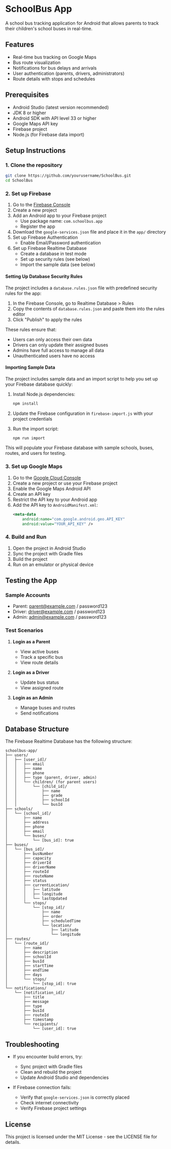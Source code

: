 # SchoolBus App

A school bus tracking application for Android that allows parents to track their children's school buses in real-time.

## Features

- Real-time bus tracking on Google Maps
- Bus route visualization
- Notifications for bus delays and arrivals
- User authentication (parents, drivers, administrators)
- Route details with stops and schedules

## Prerequisites

- Android Studio (latest version recommended)
- JDK 8 or higher
- Android SDK with API level 33 or higher
- Google Maps API key
- Firebase project
- Node.js (for Firebase data import)

## Setup Instructions

### 1. Clone the repository

```bash
git clone https://github.com/yourusername/SchoolBus.git
cd SchoolBus
```

### 2. Set up Firebase

1. Go to the [Firebase Console](https://console.firebase.google.com/)
2. Create a new project
3. Add an Android app to your Firebase project
   - Use package name: `com.schoolbus.app`
   - Register the app
4. Download the `google-services.json` file and place it in the `app/` directory
5. Set up Firebase Authentication
   - Enable Email/Password authentication
6. Set up Firebase Realtime Database
   - Create a database in test mode
   - Set up security rules (see below)
   - Import the sample data (see below)

#### Setting Up Database Security Rules

The project includes a `database.rules.json` file with predefined security rules for the app:

1. In the Firebase Console, go to Realtime Database > Rules
2. Copy the contents of `database.rules.json` and paste them into the rules editor
3. Click "Publish" to apply the rules

These rules ensure that:
- Users can only access their own data
- Drivers can only update their assigned buses
- Admins have full access to manage all data
- Unauthenticated users have no access

#### Importing Sample Data

The project includes sample data and an import script to help you set up your Firebase database quickly:

1. Install Node.js dependencies:
   ```bash
   npm install
   ```

2. Update the Firebase configuration in `firebase-import.js` with your project credentials

3. Run the import script:
   ```bash
   npm run import
   ```

This will populate your Firebase database with sample schools, buses, routes, and users for testing.

### 3. Set up Google Maps

1. Go to the [Google Cloud Console](https://console.cloud.google.com/)
2. Create a new project or use your Firebase project
3. Enable the Google Maps Android API
4. Create an API key
5. Restrict the API key to your Android app
6. Add the API key to `AndroidManifest.xml`:
   ```xml
   <meta-data
       android:name="com.google.android.geo.API_KEY"
       android:value="YOUR_API_KEY" />
   ```

### 4. Build and Run

1. Open the project in Android Studio
2. Sync the project with Gradle files
3. Build the project
4. Run on an emulator or physical device

## Testing the App

### Sample Accounts

- Parent: parent@example.com / password123
- Driver: driver@example.com / password123
- Admin: admin@example.com / password123

### Test Scenarios

1. **Login as a Parent**
   - View active buses
   - Track a specific bus
   - View route details

2. **Login as a Driver**
   - Update bus status
   - View assigned route

3. **Login as an Admin**
   - Manage buses and routes
   - Send notifications

## Database Structure

The Firebase Realtime Database has the following structure:

```
schoolbus-app/
├── users/
│   ├── [user_id]/
│   │   ├── email
│   │   ├── name
│   │   ├── phone
│   │   ├── type (parent, driver, admin)
│   │   └── children/ (for parent users)
│   │       └── [child_id]/
│   │           ├── name
│   │           ├── grade
│   │           ├── schoolId
│   │           └── busId
├── schools/
│   └── [school_id]/
│       ├── name
│       ├── address
│       ├── phone
│       ├── email
│       └── buses/
│           └── [bus_id]: true
├── buses/
│   └── [bus_id]/
│       ├── busNumber
│       ├── capacity
│       ├── driverId
│       ├── driverName
│       ├── routeId
│       ├── routeName
│       ├── status
│       ├── currentLocation/
│       │   ├── latitude
│       │   ├── longitude
│       │   └── lastUpdated
│       └── stops/
│           └── [stop_id]/
│               ├── name
│               ├── order
│               ├── scheduledTime
│               └── location/
│                   ├── latitude
│                   └── longitude
├── routes/
│   └── [route_id]/
│       ├── name
│       ├── description
│       ├── schoolId
│       ├── busId
│       ├── startTime
│       ├── endTime
│       ├── days
│       └── stops/
│           └── [stop_id]: true
└── notifications/
    └── [notification_id]/
        ├── title
        ├── message
        ├── type
        ├── busId
        ├── routeId
        ├── timestamp
        └── recipients/
            └── [user_id]: true
```

## Troubleshooting

- If you encounter build errors, try:
  - Sync project with Gradle files
  - Clean and rebuild the project
  - Update Android Studio and dependencies

- If Firebase connection fails:
  - Verify that `google-services.json` is correctly placed
  - Check internet connectivity
  - Verify Firebase project settings

## License

This project is licensed under the MIT License - see the LICENSE file for details. 